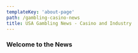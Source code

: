 ```yaml
---
templateKey: 'about-page'
path: /gambling-casino-news
title: USA Gambling News - Casino and Industry
---
```

### Welcome to the News
